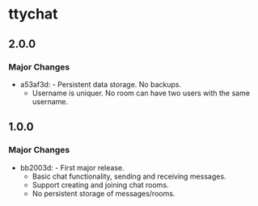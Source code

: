 # ttychat

## 2.0.0

### Major Changes

- a53af3d: - Persistent data storage. No backups.
  - Username is uniquer. No room can have two users with the same username.

## 1.0.0

### Major Changes

- bb2003d: - First major release.
  - Basic chat functionality, sending and receiving messages.
  - Support creating and joining chat rooms.
  - No persistent storage of messages/rooms.
